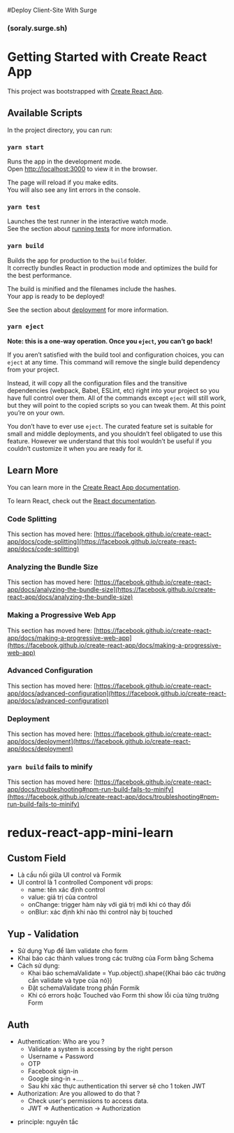 #Deploy Client-Site With Surge 

### (soraly.surge.sh)

# Getting Started with Create React App

This project was bootstrapped with [Create React App](https://github.com/facebook/create-react-app).

## Available Scripts

In the project directory, you can run:

### `yarn start`

Runs the app in the development mode.\
Open [http://localhost:3000](http://localhost:3000) to view it in the browser.

The page will reload if you make edits.\
You will also see any lint errors in the console.

### `yarn test`

Launches the test runner in the interactive watch mode.\
See the section about [running tests](https://facebook.github.io/create-react-app/docs/running-tests) for more information.

### `yarn build`

Builds the app for production to the `build` folder.\
It correctly bundles React in production mode and optimizes the build for the best performance.

The build is minified and the filenames include the hashes.\
Your app is ready to be deployed!

See the section about [deployment](https://facebook.github.io/create-react-app/docs/deployment) for more information.

### `yarn eject`

**Note: this is a one-way operation. Once you `eject`, you can’t go back!**

If you aren’t satisfied with the build tool and configuration choices, you can `eject` at any time. This command will remove the single build dependency from your project.

Instead, it will copy all the configuration files and the transitive dependencies (webpack, Babel, ESLint, etc) right into your project so you have full control over them. All of the commands except `eject` will still work, but they will point to the copied scripts so you can tweak them. At this point you’re on your own.

You don’t have to ever use `eject`. The curated feature set is suitable for small and middle deployments, and you shouldn’t feel obligated to use this feature. However we understand that this tool wouldn’t be useful if you couldn’t customize it when you are ready for it.

## Learn More

You can learn more in the [Create React App documentation](https://facebook.github.io/create-react-app/docs/getting-started).

To learn React, check out the [React documentation](https://reactjs.org/).

### Code Splitting

This section has moved here: [https://facebook.github.io/create-react-app/docs/code-splitting](https://facebook.github.io/create-react-app/docs/code-splitting)

### Analyzing the Bundle Size

This section has moved here: [https://facebook.github.io/create-react-app/docs/analyzing-the-bundle-size](https://facebook.github.io/create-react-app/docs/analyzing-the-bundle-size)

### Making a Progressive Web App

This section has moved here: [https://facebook.github.io/create-react-app/docs/making-a-progressive-web-app](https://facebook.github.io/create-react-app/docs/making-a-progressive-web-app)

### Advanced Configuration

This section has moved here: [https://facebook.github.io/create-react-app/docs/advanced-configuration](https://facebook.github.io/create-react-app/docs/advanced-configuration)

### Deployment

This section has moved here: [https://facebook.github.io/create-react-app/docs/deployment](https://facebook.github.io/create-react-app/docs/deployment)

### `yarn build` fails to minify

This section has moved here: [https://facebook.github.io/create-react-app/docs/troubleshooting#npm-run-build-fails-to-minify](https://facebook.github.io/create-react-app/docs/troubleshooting#npm-run-build-fails-to-minify)
# redux-react-app-mini-learn



## Custom Field 
- Là cầu nối giữa UI control và Formik
- UI control là 1 controlled Component với props:
    + name: tên xác định control
    + value: giá trị của control
    + onChange: trigger hàm này với giá trị mới khi có thay đổi
    + onBlur: xác định khi nào thì control này bị touched
    


## Yup - Validation    
- Sử dụng Yup để làm validate cho form 
- Khai báo các thành values trong các trường của Form bằng Schema 
- Cách sử dụng: 
    + Khai báo schemaValidate  = Yup.object().shape({Khai báo các trường cần validate và type của nó})
    + Đặt schemaValidate trong phần Formik 
    + Khi có errors hoặc Touched vào Form thì show lỗi của từng trường Form 
    
## Auth
- Authentication: Who are you ?
    + Validate a system is accessing by the right person
    + Username + Password
    + OTP
    + Facebook sign-in
    + Google sing-in 
    +....
    + Sau khi xác thực authentication thì server sẽ cho 1 token JWT
- Authorization: Are you allowed to do that ?
    + Check user's permissions to access data.
    + JWT 
=> Authentication -> Authorization

<!-- English  -->
- principle: nguyên tắc